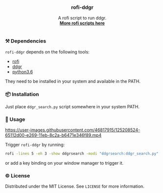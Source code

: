 <p align="center">
  <h3 align="center">rofi-ddgr</h3>

  <p align="center">
    A rofi script to run ddgr.
    <br />
    <a href="https://github.com/davatorium/rofi/wiki/User-scripts"><strong> More rofi scripts here</strong></a>
    <br />
    <br />
  </p>
</p>

### :hammer_and_pick: Dependencies

`rofi-ddgr` depends on the following tools:

- [rofi](https://github.com/davatorium/rofi)
- [ddgr](https://github.com/jarun/ddgr)
- [python3.6](https://www.python.org/)

They need to be installed in your system and available in the PATH.

### :package: Installation

Just place `ddgr_search.py` script somewhere in your system PATH.

### :feet: Usage

https://user-images.githubusercontent.com/46817915/125208524-65112d00-e269-11eb-8c2a-b6471e346f89.mp4

Trigger `rofi-ddgr` by running:

```bash
rofi -lines 5 -eh 3 -show ddgrsearch -modi "ddgrsearch:ddgr_search.py"
```

or add a key binding on your window manager to trigger it.

### :copyright: License

Distributed under the MIT License. See `LICENSE` for more information.

[license-url]: https://github.com/gmagno/igl/blob/master/LICENSE

